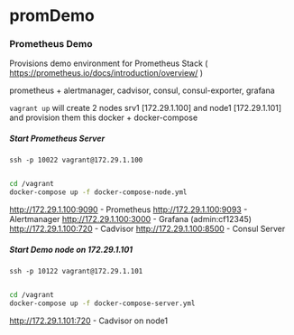 # promDemo

### Prometheus Demo

Provisions demo environment for Prometheus Stack ( https://prometheus.io/docs/introduction/overview/ )

prometheus + alertmanager, cadvisor, consul, consul-exporter, grafana

`vagrant up` will create 2 nodes srv1 [172.29.1.100] and node1 [172.29.1.101] and provision them this docker + docker-compose


##### Start Prometheus Server 
`ssh -p 10022 vagrant@172.29.1.100`

```bash

cd /vagrant
docker-compose up -f docker-compose-node.yml
```

http://172.29.1.100:9090 - Prometheus
http://172.29.1.100:9093 - Alertmanager
http://172.29.1.100:3000 - Grafana (admin:cf12345)
http://172.29.1.100:720 - Cadvisor
http://172.29.1.100:8500 - Consul Server


##### Start Demo node on 172.29.1.101
`ssh -p 10122 vagrant@172.29.1.101`

```bash

cd /vagrant
docker-compose up -f docker-compose-server.yml
```

http://172.29.1.101:720 - Cadvisor on node1




